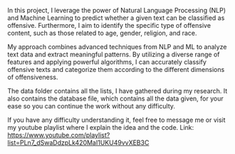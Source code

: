 In this project, I leverage the power of Natural Language Processing (NLP) and Machine Learning to predict whether a given text can be classified as offensive. Furthermore, I aim to identify the specific type of offensive content, such as those related to age, gender, religion, and race.

My approach combines advanced techniques from NLP and ML to analyze text data and extract meaningful patterns. By utilizing a diverse range of features and applying powerful algorithms, I can accurately classify offensive texts and categorize them according to the different dimensions of offensiveness.

The data folder contains all the lists, I have gathered during my research. It also contains the database file, which contains all the data given, for your ease so you can continue the work without any difficulty.

If you have any difficulty understanding it, feel free to message me or visit my youtube playlist where I explain the idea and the code.
Link: https://www.youtube.com/playlist?list=PLn7_dSwaDdzpLk420MaI1UKU49vvXEB3C
